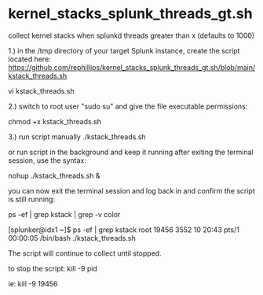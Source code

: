 # kernel_stacks_splunk_threads_gt.sh
collect kernel stacks when splunkd threads greater than x (defaults to 1000)


1.) in the /tmp directory of your target Splunk instance, create the script located here: 
https://github.com/rephillips/kernel_stacks_splunk_threads_gt.sh/blob/main/kstack_threads.sh

vi kstack_threads.sh

2.) switch to root user "sudo su" and give the file executable permissions:

chmod +x kstack_threads.sh

3.) run script manually 
./kstack_threads.sh

or run script in the background and keep it running after exiting the terminal session, use the syntax:

nohup ./kstack_threads.sh &


you can now exit the terminal session and log back in and confirm the script is still running: 

ps -ef | grep kstack | grep -v color

[splunker@idx1 ~]$ ps -ef | grep kstack
root     19456  3552 10 20:43 pts/1    00:00:05 /bin/bash ./kstack_threads.sh



The script will continue to collect until stopped.


to stop the script:
kill -9 pid

ie: 
kill -9 19456

